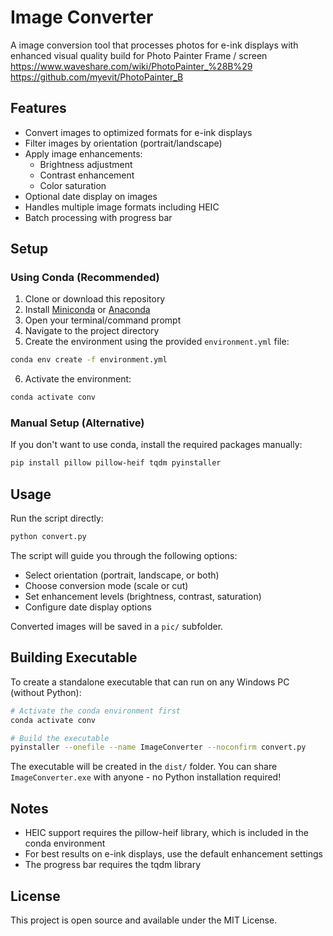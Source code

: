 # Image Converter

A image conversion tool that processes photos for e-ink displays with enhanced visual quality build for Photo Painter Frame / screen
https://www.waveshare.com/wiki/PhotoPainter_%28B%29
https://github.com/myevit/PhotoPainter_B

## Features

- Convert images to optimized formats for e-ink displays
- Filter images by orientation (portrait/landscape)
- Apply image enhancements:
  - Brightness adjustment
  - Contrast enhancement
  - Color saturation
- Optional date display on images
- Handles multiple image formats including HEIC
- Batch processing with progress bar

## Setup

### Using Conda (Recommended)

1. Clone or download this repository
2. Install [Miniconda](https://docs.conda.io/en/latest/miniconda.html) or [Anaconda](https://www.anaconda.com/download/)
3. Open your terminal/command prompt
4. Navigate to the project directory
5. Create the environment using the provided `environment.yml` file:

```bash
conda env create -f environment.yml
```

6. Activate the environment:

```bash
conda activate conv
```

### Manual Setup (Alternative)

If you don't want to use conda, install the required packages manually:

```bash
pip install pillow pillow-heif tqdm pyinstaller
```

## Usage

Run the script directly:

```bash
python convert.py
```

The script will guide you through the following options:
- Select orientation (portrait, landscape, or both)
- Choose conversion mode (scale or cut)
- Set enhancement levels (brightness, contrast, saturation)
- Configure date display options

Converted images will be saved in a `pic/` subfolder.

## Building Executable

To create a standalone executable that can run on any Windows PC (without Python):

```bash
# Activate the conda environment first
conda activate conv

# Build the executable
pyinstaller --onefile --name ImageConverter --noconfirm convert.py
```

The executable will be created in the `dist/` folder. You can share `ImageConverter.exe` with anyone - no Python installation required!

## Notes

- HEIC support requires the pillow-heif library, which is included in the conda environment
- For best results on e-ink displays, use the default enhancement settings
- The progress bar requires the tqdm library

## License

This project is open source and available under the MIT License. 

